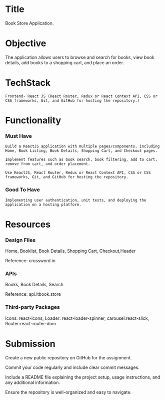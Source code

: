 # Title
Book Store Application.

# Objective

The application  allows users to browse and search for books, view book details, add books to a shopping cart, and place an order.

# TechStack
    Frontend- React JS (React Router, Redux or React Context API, CSS or CSS frameworks, Git, and GitHub for hosting the repository.)

# Functionality

### Must Have

    Build a ReactJS application with multiple pages/components, including Home, Book Listing, Book Details, Shopping Cart, and Checkout pages.

    Implement features such as book search, book filtering, add to cart, remove from cart, and order placement.

    Use ReactJS, React Router, Redux or React Context API, CSS or CSS frameworks, Git, and GitHub for hosting the repository.

### Good To Have

    Implementing user authentication, unit tests, and deploying the application on a hosting platform.
# Resources 

### Design Files
Home, Booklist, Book Details, Shopping Cart, Checkout,Header

Reference: crossword.in

### APIs
Books, Book Details, Search

Reference: api.itbook.store

### Third-party Packages
Icons: react-icons,
Loader: react-loader-spinner,
carousel:react-slick,
Router:react-router-dom

# Submission

Create a new public repository on GitHub for the assignment.

Commit your code regularly and include clear commit messages.

Include a README file explaining the project setup, usage instructions, and any additional information.

Ensure the repository is well-organized and easy to navigate.




    